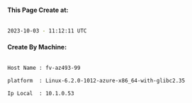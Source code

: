 
   
#### This Page Create at:

```bash

2023-10-03 - 11:12:11 UTC

```

#### Create By Machine:

```bash

Host Name : fv-az493-99

platform  : Linux-6.2.0-1012-azure-x86_64-with-glibc2.35

Ip Local  : 10.1.0.53

```

